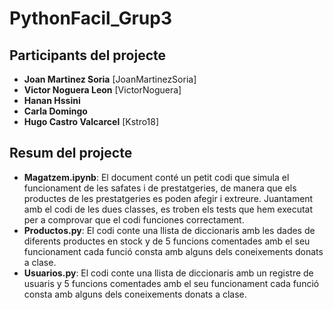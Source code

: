 # PythonFacil_Grup3
## Participants del projecte

- **Joan Martinez Soria** [JoanMartinezSoria]
- **Victor Noguera Leon** [VictorNoguera]
- **Hanan Hssini**
- **Carla Domingo**
- **Hugo Castro Valcarcel** [Kstro18]

## Resum del projecte

- **Magatzem.ipynb**: El document conté un petit codi que simula el funcionament de les safates i de prestatgeries, de manera que els productes de les prestatgeries es poden afegir i extreure. Juantament amb el codi de les dues classes, es troben els tests que hem executat per a comprovar que el codi funciones correctament. 
- **Productos.py**: El codi conte una llista de diccionaris amb les dades de diferents productes en stock y de 5 funcions comentades amb el seu funcionament cada funció consta amb alguns dels coneixements donats a clase.
- **Usuarios.py**: El codi conte una llista de diccionaris amb un registre de usuaris y 5 funcions comentades amb el seu funcionament cada funció consta amb alguns dels coneixements donats a clase.